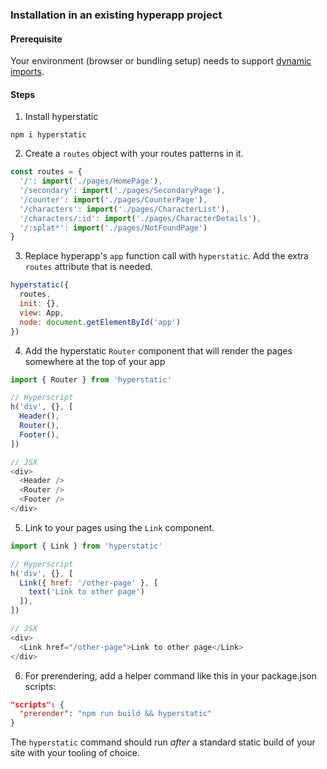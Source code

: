 ### Installation in an existing hyperapp project  

#### Prerequisite

Your environment (browser or bundling setup) needs to support [dynamic imports](https://developer.mozilla.org/en-US/docs/Web/JavaScript/Reference/Statements/import#dynamic_imports).

#### Steps

1. Install hyperstatic

```
npm i hyperstatic
```

2. Create a `routes` object with your routes patterns in it.   

```javascript
const routes = {
  '/': import('./pages/HomePage'),
  '/secondary': import('./pages/SecondaryPage'),
  '/counter': import('./pages/CounterPage'),
  '/characters': import('./pages/CharacterList'),
  '/characters/:id': import('./pages/CharacterDetails'),
  '/:splat*': import('./pages/NotFoundPage')
}
```

3. Replace hyperapp's `app` function call with `hyperstatic`. Add the extra `routes` attribute that is needed.   

```javascript
hyperstatic({
  routes,
  init: {},
  view: App,
  node: document.getElementById('app')
})
```

4. Add the hyperstatic `Router` component that will render the pages somewhere at the top of your app   

```javascript
import { Router } from 'hyperstatic'

// Hyperscript
h('div', {}, [
  Header(),
  Router(),
  Footer(),
])

// JSX
<div>
  <Header />
  <Router />
  <Footer />
</div>
```

5. Link to your pages using the `Link` component.   

```javascript
import { Link } from 'hyperstatic'

// Hyperscript
h('div', {}, [
  Link({ href: '/other-page' }, [
    text('Link to other page')
  ]),
])

// JSX
<div>
  <Link href="/other-page">Link to other page</Link>
</div>
```

6. For prerendering, add a helper command like this in your package.json scripts:  

```json
"scripts": {
  "prerender": "npm run build && hyperstatic"
}
```

The `hyperstatic` command should run *after* a standard static build of your site with your tooling of choice.

